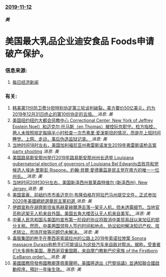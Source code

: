### [2019-11-12](/news/2019/11/12/index.md)

##### 美
#  美国最大乳品企业迪安食品 Foods申请破产保护。 




### 信息来源:

1. [每日经济新闻](http://www.nbd.com.cn/articles/2019-11-13/1386015.html)

### 有关:

1. [ 韩美第11份防卫费分担特别协定第三轮谈判破裂。美方要价50亿美元，约为2019年12月31日终止的第10份协定的五倍。 ](/zh/news/2019/11/19/韩美第11份防卫费分担特别协定第三轮谈判破裂-美方要价50亿美元-约为2019年12月31日终止的第10份协定的五倍.md) _消息: 美_
2. [ 美国纽约纽约大都会惩教中心 Correctional Center, New York of Jeffrey Epstein Noel）和迈克尔·托马斯（en Thomas）被控玩忽职守。检方指控，两人未按照规定每隔半小时检查一次杰弗里·爱泼斯坦的情况，而是在上班时间睡觉、上网、走动，事后伪造监狱记录。 ](/zh/news/2019/11/19/美国纽约纽约大都会惩教中心-Correctional-Center-New-York-of-Jeffrey-Epst.md) _消息: 美_
3. [ 当地时间18时左右，美国加利福尼亚州弗雷斯诺发生2019年弗雷斯诺枪击案 party shooting](/zh/news/2019/11/17/当地时间18时左右-美国加利福尼亚州弗雷斯诺发生2019年弗雷斯诺枪击案-party-shooting.md) _消息: 美_
4. [ 美国路易斯安那州举行2019年路易斯安那州州长选举 Louisiana gubernatorial election of governors of Louisiana Bel Edwards击败共和党候选人埃迪‧里斯彭 Rispone。約翰‧貝爾‧愛德華茲是民主党在南方的唯一一位州长。 ](/zh/news/2019/11/16/美国路易斯安那州举行2019年路易斯安那州州长选举-Louisiana-gubernatorial-election.md) _消息: 美_
5. [ 当地时间20时30分左右，美国新泽西州普莱森特维尔 (新泽西州), New Jersey ](/zh/news/2019/11/15/当地时间20时30分左右-美国新泽西州普莱森特维尔-新泽西州-New-Jersey.md) _消息: 美_
6. [ 美国富豪、前紐约市市長迈克尔·布隆伯格在阿拉巴马州提交文件，正式参加2020年美國總統選舉民主黨初選 ](/zh/news/2019/11/8/美国富豪-前紐约市市長迈克尔-布隆伯格在阿拉巴马州提交文件-正式参加2020年美國總統選舉民主黨初選.md) _消息: 美_
7. [ 伊朗宣称在胡齊斯坦省馬赫夏赫爾港击落一架无人机，但未透露细节。当地官员称这架无人机来自外国。美国五角大楼否认无人机来自美军。 ](/zh/news/2019/11/8/伊朗宣称在胡齊斯坦省馬赫夏赫爾港击落一架无人机-但未透露细节-当地官员称这架无人机来自外国-美国五角大楼否认无人机来自.md) _消息: 美_
8. [ 中華人民共和国与美国均宣布第一阶段的协议将取消中美贸易战以来加征的部分关税。然而，中美两国领导人签约时间和地点、协议如何解决知识产权、技术转让、市场开放等问题仍未解决。 ](/zh/news/2019/11/7/中華人民共和国与美国均宣布第一阶段的协议将取消中美贸易战以来加征的部分关税-然而-中美两国领导人签约时间和地点-协议如.md) _消息: 美_
9. [ 毒贩集团的枪手在墨西哥索諾拉州的公路上2019年索诺拉惨案 Sonora massacre Durazo称枪手们可能误认为这些汽车来自敌对帮派。据称，受害者们大多拥有美国、墨西哥双重国籍，来自摩门教勒巴伦家族 of the Firstborn (LeBaron order)。 ](/zh/news/2019/11/5/毒贩集团的枪手在墨西哥索諾拉州的公路上2019年索诺拉惨案-Sonora-massacre-Durazo称枪手们可能误.md) _消息: 美_
10. [美國國務院發佈國務卿蓬佩奧聲明，美國將退出《巴黎協議》並通知聯合國啟動程序，預計一年後生效。](/zh/news/2019/11/4/美國國務院發佈國務卿蓬佩奧聲明-美國將退出-巴黎協議-並通知聯合國啟動程序-預計一年後生效.md) _消息: 美_
